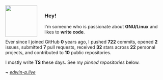 <img align="left" width="100px" style="padding-right: 20px" src="https://static-00.iconduck.com/assets.00/file-type-angular-icon-1907x2048-tobdkjt1.png">

### Hey!

I'm someone who is passionate about **GNU/Linux** and likes to **write code**.


Ever since I joined GitHub **0** years ago, I pushed **722** commits, opened **2** issues, submitted **7** pull requests, received **32** stars across **22** personal projects, and contributed to **10** public repositories.

I mostly write **TS** these days. See my _pinned repositories_ below.

**~** [_edwin-p.live_](https://edwin-p.live/)
